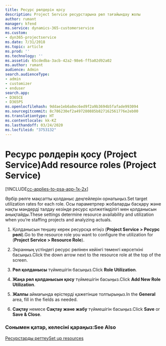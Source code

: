 ```yaml
---
title: Ресурс рөлдерін қосу
description: Project Service ресурстарына рөл тағайындау жолы
author: rumant
manager: kfend
ms.service: dynamics-365-customerservice
ms.custom:
- dyn365-projectservice
ms.date: 7/31/2018
ms.topic: article
ms.prod: ''
ms.technology: ''
ms.assetid: 65cdedba-3acb-42a2-98e6-ff5a02d92a02
ms.author: rumant
audience: Admin
search.audienceType:
- admin
- customizer
- enduser
search.app:
- D365CE
- D365PS
ms.openlocfilehash: 9ddae1eb6a8ec6ed9f2a9b3694b5fafade993094
ms.sourcegitcommit: 8c786230ef2a497280885b827162561776e2eb00
ms.translationtype: HT
ms.contentlocale: kk-KZ
ms.lasthandoff: 03/24/2020
ms.locfileid: "3753132"
---
```

# <a name="add-resource-roles-project-service"></a><span data-ttu-id="94d87-103">Ресурс рөлдерін қосу (Project Service)</span><span class="sxs-lookup"><span data-stu-id="94d87-103">Add resource roles (Project Service)</span></span>

[!INCLUDE[cc-applies-to-psa-app-1x-2x](../includes/cc-applies-to-psa-app-1x-2x.md)]

<span data-ttu-id="94d87-104">Әрбір рөлге мақсатты қолданыс деңгейлерін орнатыңыз.</span><span class="sxs-lookup"><span data-stu-id="94d87-104">Set target utilization rates for each role.</span></span> <span data-ttu-id="94d87-105">Осы параметрлер жобаларды басқару және нақты мәндерді талдау кезінде ресурс қолжетімділігі мен қолданысын анықтайды.</span><span class="sxs-lookup"><span data-stu-id="94d87-105">These settings determine resource availability and utilization when you’re staffing projects and analyzing actuals.</span></span>  
  
1.  <span data-ttu-id="94d87-106">Қолданысын теңшеу керек ресурсқа өтіңіз (**Project Service > Ресурс рөлі**).</span><span class="sxs-lookup"><span data-stu-id="94d87-106">Go to the resource role you want to configure the utilization for (**Project Service > Resource Role**).</span></span>  
  
2.  <span data-ttu-id="94d87-107">Экранның үстіндегі ресурс рөлінен кейінгі төменгі көрсеткіні басыңыз.</span><span class="sxs-lookup"><span data-stu-id="94d87-107">Click the down arrow next to the resource role at the top of the screen.</span></span>  
  
3.  <span data-ttu-id="94d87-108">**Рөл қолданысы** түймешігін басыңыз.</span><span class="sxs-lookup"><span data-stu-id="94d87-108">Click **Role Utilization**.</span></span>  
  
4.  <span data-ttu-id="94d87-109">**Жаңа рөл қолданысын қосу** түймешігін басыңыз.</span><span class="sxs-lookup"><span data-stu-id="94d87-109">Click **Add New Role Utilization**.</span></span>  
  
5.  <span data-ttu-id="94d87-110">**Жалпы** аймағында өрістерді қажетінше толтырыңыз.</span><span class="sxs-lookup"><span data-stu-id="94d87-110">In the **General** area, fill in the fields as needed.</span></span>  
  
6.  <span data-ttu-id="94d87-111">**Сақтау** немесе **Сақтау және жабу** түймешігін басыңыз.</span><span class="sxs-lookup"><span data-stu-id="94d87-111">Click **Save** or **Save & Close**.</span></span>  
  
### <a name="see-also"></a><span data-ttu-id="94d87-112">Сонымен қатар, келесіні қараңыз:</span><span class="sxs-lookup"><span data-stu-id="94d87-112">See Also</span></span>  
 [<span data-ttu-id="94d87-113">Ресурстарды реттеу</span><span class="sxs-lookup"><span data-stu-id="94d87-113">Set up resources</span></span>](../project-service/set-up-resources.md)
